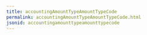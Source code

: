 ```yaml
---
title: accountingAmountTypeAmountTypeCode
permalink: accountingAmountTypeAmountTypeCode.html
jsonid: accountingamounttypeamounttypecode
---
```

